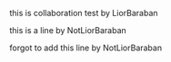 this is collaboration test by LiorBaraban


this is a line by NotLiorBaraban

forgot to add this line by NotLiorBaraban
